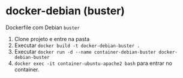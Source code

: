 # docker-debian (buster)

Dockerfile com Debian `buster`

1. Clone projeto e entre na pasta
2. Executar `docker build -t docker-debian-buster .`
3. Executar `docker run -d --name container-debian-buster docker-debian-buster`
4. `docker exec -it container-ubuntu-apache2 bash` para entrar no container.